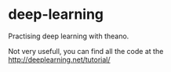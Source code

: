 # deep-learning

Practising deep learning with theano.

Not very usefull, you can find all the code at the http://deeplearning.net/tutorial/
